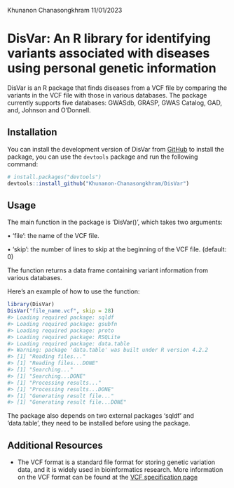Khunanon Chanasongkhram
11/01/2023

<!-- README.md is generated from README.Rmd. Please edit that file -->

# DisVar: An R library for identifying variants associated with diseases using personal genetic information

<!-- badges: start -->
<!-- badges: end -->

DisVar is an R package that finds diseases from a VCF file by comparing
the variants in the VCF file with those in various databases. The
package currently supports five databases: GWASdb, GRASP, GWAS Catalog,
GAD, and, Johnson and O’Donnell.

## Installation

You can install the development version of DisVar from
[GitHub](https://github.com/) to install the package, you can use the
`devtools` package and run the following command:

``` r
# install.packages("devtools")
devtools::install_github("Khunanon-Chanasongkhram/DisVar")
```

## Usage

The main function in the package is ‘DisVar()’, which takes two
arguments:

• ‘file’: the name of the VCF file.

• ‘skip’: the number of lines to skip at the beginning of the VCF file.
(default: 0)

The function returns a data frame containing variant information from
various databases.

Here’s an example of how to use the function:

``` r
library(DisVar)
DisVar("file_name.vcf", skip = 28)
#> Loading required package: sqldf
#> Loading required package: gsubfn
#> Loading required package: proto
#> Loading required package: RSQLite
#> Loading required package: data.table
#> Warning: package 'data.table' was built under R version 4.2.2
#> [1] "Reading files..."
#> [1] "Reading files...DONE"
#> [1] "Searching..."
#> [1] "Searching...DONE"
#> [1] "Processing results..."
#> [1] "Processing results...DONE"
#> [1] "Generating result file..."
#> [1] "Generating result file...DONE"
```

The package also depends on two external packages ‘sqldf’ and
‘data.table’, they need to be installed before using the package.

## Additional Resources

- The VCF format is a standard file format for storing genetic variation
  data, and it is widely used in bioinformatics research. More
  information on the VCF format can be found at the [VCF specification
  page](http://samtools.github.io/hts-specs/VCFv4.3.pdf)
